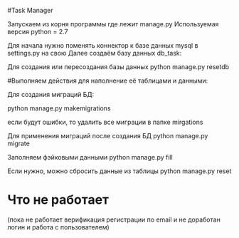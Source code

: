 #Task Manager

Запускаем из корня программы где лежит manage.py
Используемая версия python = 2.7

Для начала нужно поменять коннектор к базе данных mysql в settings.py на свою
Далее создаём базу данных db_task:

Для создания или пересоздания базы данных
python manage.py resetdb

#Выполняем действия для наполнение её таблицами и данными:

Для создания миграций БД:

python manage.py makemigrations

eсли будут ошибки, то удалить все миграции в папке mirgations

Для применения миграций после создания БД
python manage.py migrate

Заполняем фэйковыми данными
python manage.py fill

Если нужно, можно сбросить данные из таблицы
python manage.py reset

# Что не работает
(пока не работает верификация регистрации по email и не доработан логин и работа с пользователем)
